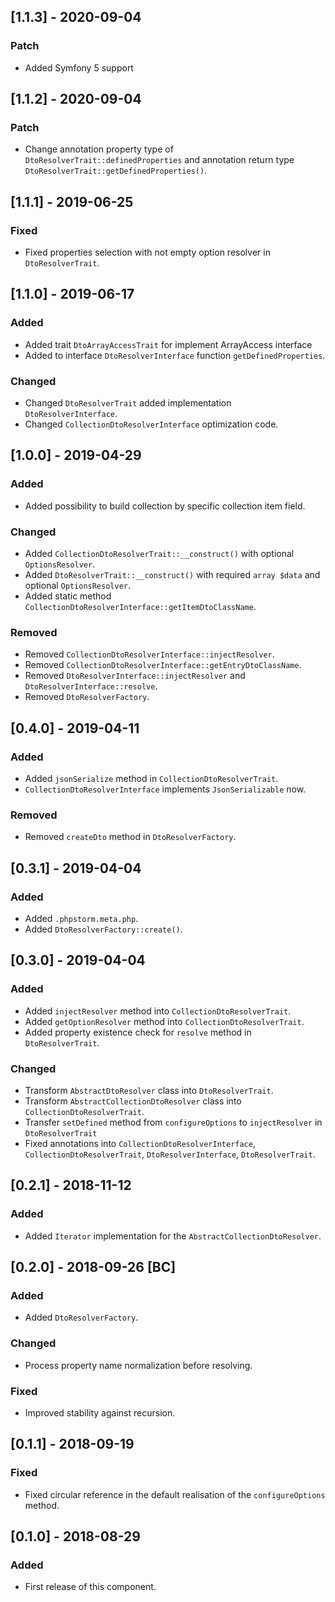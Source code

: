 ## [1.1.3] - 2020-09-04
### Patch
- Added Symfony 5 support

## [1.1.2] - 2020-09-04
### Patch
- Change annotation property type of `DtoResolverTrait::definedProperties` and annotation return type `DtoResolverTrait::getDefinedProperties()`.

## [1.1.1] - 2019-06-25
### Fixed
- Fixed properties selection with not empty option resolver in `DtoResolverTrait`.

## [1.1.0] - 2019-06-17
### Added
- Added trait `DtoArrayAccessTrait` for implement ArrayAccess interface
- Added to interface `DtoResolverInterface` function `getDefinedProperties`.
### Changed
- Changed `DtoResolverTrait` added implementation `DtoResolverInterface`.
- Changed `CollectionDtoResolverInterface` optimization code.

## [1.0.0] - 2019-04-29
### Added
- Added possibility to build collection by specific collection item field.
### Changed
- Added `CollectionDtoResolverTrait::__construct()` with optional `OptionsResolver`.
- Added `DtoResolverTrait::__construct()` with required `array $data` and optional `OptionsResolver`.
- Added static method `CollectionDtoResolverInterface::getItemDtoClassName`.
### Removed
- Removed `CollectionDtoResolverInterface::injectResolver`.
- Removed `CollectionDtoResolverInterface::getEntryDtoClassName`.
- Removed `DtoResolverInterface::injectResolver` and `DtoResolverInterface::resolve`.
- Removed `DtoResolverFactory`.

## [0.4.0] - 2019-04-11
### Added
- Added `jsonSerialize` method in `CollectionDtoResolverTrait`.
- `CollectionDtoResolverInterface` implements `JsonSerializable` now.
### Removed
- Removed `createDto` method in `DtoResolverFactory`.

## [0.3.1] - 2019-04-04
### Added
- Added `.phpstorm.meta.php`.
- Added `DtoResolverFactory::create()`.

## [0.3.0] - 2019-04-04
### Added
- Added `injectResolver` method into `CollectionDtoResolverTrait`.
- Added `getOptionResolver` method into `CollectionDtoResolverTrait`.
- Added property existence check for `resolve` method in `DtoResolverTrait`.
### Changed
- Transform `AbstractDtoResolver` class into `DtoResolverTrait`.
- Transform `AbstractCollectionDtoResolver` class into `CollectionDtoResolverTrait`.
- Transfer `setDefined` method from `configureOptions` to `injectResolver` in `DtoResolverTrait`
- Fixed annotations into `CollectionDtoResolverInterface`, `CollectionDtoResolverTrait`, 
`DtoResolverInterface`, `DtoResolverTrait`.

## [0.2.1] - 2018-11-12
### Added
- Added `Iterator` implementation for the `AbstractCollectionDtoResolver`.

## [0.2.0] - 2018-09-26 [BC]
### Added
- Added `DtoResolverFactory`.
### Changed
- Process property name normalization before resolving.
### Fixed
- Improved stability against recursion.

## [0.1.1] - 2018-09-19
### Fixed
- Fixed circular reference in the default realisation of the `configureOptions` method.

## [0.1.0] - 2018-08-29
### Added
- First release of this component.
